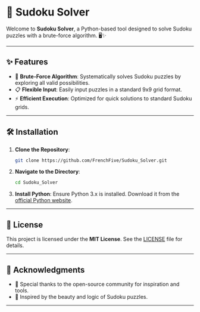 # 🧩 Sudoku Solver

Welcome to **Sudoku Solver**, a Python-based tool designed to solve Sudoku puzzles with a brute-force algorithm. 🖥️✨

---

## ✨ Features

- 🚀 **Brute-Force Algorithm**: Systematically solves Sudoku puzzles by exploring all valid possibilities.
- 📋 **Flexible Input**: Easily input puzzles in a standard 9x9 grid format.
- ⚡ **Efficient Execution**: Optimized for quick solutions to standard Sudoku grids.

---

## 🛠️ Installation

1. **Clone the Repository**:
   ```bash
   git clone https://github.com/FrenchFive/Sudoku_Solver.git
   ```
2. **Navigate to the Directory**:
   ```bash
   cd Sudoku_Solver
   ```
3. **Install Python**: Ensure Python 3.x is installed. Download it from the [official Python website](https://www.python.org/downloads/).

---

## 📜 License

This project is licensed under the **MIT License**. See the [LICENSE](LICENSE) file for details.

---

## 🌟 Acknowledgments

- 🙏 Special thanks to the open-source community for inspiration and tools.
- 🧠 Inspired by the beauty and logic of Sudoku puzzles.

---